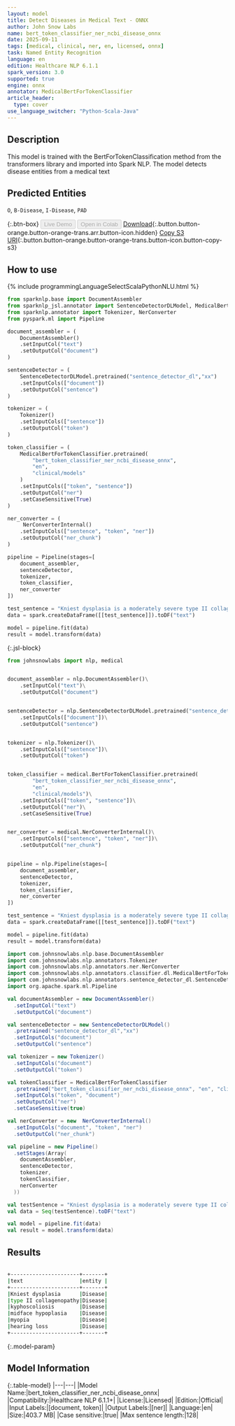 ```yaml
---
layout: model
title: Detect Diseases in Medical Text - ONNX
author: John Snow Labs
name: bert_token_classifier_ner_ncbi_disease_onnx
date: 2025-09-11
tags: [medical, clinical, ner, en, licensed, onnx]
task: Named Entity Recognition
language: en
edition: Healthcare NLP 6.1.1
spark_version: 3.0
supported: true
engine: onnx
annotator: MedicalBertForTokenClassifier
article_header:
  type: cover
use_language_switcher: "Python-Scala-Java"
---
```


## Description

This model is trained with the BertForTokenClassification method from the transformers library and imported into Spark NLP. The model detects disease entities from a medical text

## Predicted Entities

`O`, `B-Disease`, `I-Disease`, `PAD`

{:.btn-box}
<button class="button button-orange" disabled>Live Demo</button>
<button class="button button-orange" disabled>Open in Colab</button>
[Download](https://s3.amazonaws.com/auxdata.johnsnowlabs.com/clinical/models/bert_token_classifier_ner_ncbi_disease_onnx_en_6.1.1_3.0_1757560888693.zip){:.button.button-orange.button-orange-trans.arr.button-icon.hidden}
[Copy S3 URI](s3://auxdata.johnsnowlabs.com/clinical/models/bert_token_classifier_ner_ncbi_disease_onnx_en_6.1.1_3.0_1757560888693.zip){:.button.button-orange.button-orange-trans.button-icon.button-copy-s3}

## How to use



<div class="tabs-box" markdown="1">
{% include programmingLanguageSelectScalaPythonNLU.html %}

```python
from sparknlp.base import DocumentAssembler
from sparknlp_jsl.annotator import SentenceDetectorDLModel, MedicalBertForTokenClassifier
from sparknlp.annotator import Tokenizer, NerConverter
from pyspark.ml import Pipeline

document_assembler = (
    DocumentAssembler()
    .setInputCol("text")
    .setOutputCol("document")
)

sentenceDetector = (
    SentenceDetectorDLModel.pretrained("sentence_detector_dl","xx")
    .setInputCols(["document"])
    .setOutputCol("sentence")
)

tokenizer = (
    Tokenizer()
    .setInputCols(["sentence"])
    .setOutputCol("token")
)

token_classifier = (
    MedicalBertForTokenClassifier.pretrained(
        "bert_token_classifier_ner_ncbi_disease_onnx",
        "en",
        "clinical/models"
    )
    .setInputCols(["token", "sentence"])
    .setOutputCol("ner")
    .setCaseSensitive(True)
)

ner_converter = (
     NerConverterInternal()
    .setInputCols(["sentence", "token", "ner"])
    .setOutputCol("ner_chunk")
)

pipeline = Pipeline(stages=[
    document_assembler,
    sentenceDetector,
    tokenizer,
    token_classifier,
    ner_converter
])

test_sentence = "Kniest dysplasia is a moderately severe type II collagenopathy, characterized by short trunk and limbs, kyphoscoliosis, midface hypoplasia, severe myopia, and hearing loss."
data = spark.createDataFrame([[test_sentence]]).toDF("text")

model = pipeline.fit(data)
result = model.transform(data)
```
{:.jsl-block}
```python
from johnsnowlabs import nlp, medical


document_assembler = nlp.DocumentAssembler()\
    .setInputCol("text")\
    .setOutputCol("document")


sentenceDetector = nlp.SentenceDetectorDLModel.pretrained("sentence_detector_dl","xx")\
    .setInputCols(["document"])\
    .setOutputCol("sentence")


tokenizer = nlp.Tokenizer()\
    .setInputCols(["sentence"])\
    .setOutputCol("token")


token_classifier = medical.BertForTokenClassifier.pretrained(
        "bert_token_classifier_ner_ncbi_disease_onnx",
        "en",
        "clinical/models")\
    .setInputCols(["token", "sentence"])\
    .setOutputCol("ner")\
    .setCaseSensitive(True)


ner_converter = medical.NerConverterInternal()\
    .setInputCols(["sentence", "token", "ner"])\
    .setOutputCol("ner_chunk")


pipeline = nlp.Pipeline(stages=[
    document_assembler,
    sentenceDetector,
    tokenizer,
    token_classifier,
    ner_converter
])

test_sentence = "Kniest dysplasia is a moderately severe type II collagenopathy, characterized by short trunk and limbs, kyphoscoliosis, midface hypoplasia, severe myopia, and hearing loss."
data = spark.createDataFrame([[test_sentence]]).toDF("text")

model = pipeline.fit(data)
result = model.transform(data)
```

```scala
import com.johnsnowlabs.nlp.base.DocumentAssembler
import com.johnsnowlabs.nlp.annotators.Tokenizer
import com.johnsnowlabs.nlp.annotators.ner.NerConverter
import com.johnsnowlabs.nlp.annotators.classifier.dl.MedicalBertForTokenClassifier
import com.johnsnowlabs.nlp.annotators.sentence_detector_dl.SentenceDetectorDLApproach
import org.apache.spark.ml.Pipeline

val documentAssembler = new DocumentAssembler()
  .setInputCol("text")
  .setOutputCol("document")

val sentenceDetector = new SentenceDetectorDLModel()
  .pretrained("sentence_detector_dl","xx")
  .setInputCols("document")
  .setOutputCol("sentence")

val tokenizer = new Tokenizer()
  .setInputCols("document")
  .setOutputCol("token")

val tokenClassifier = MedicalBertForTokenClassifier
  .pretrained("bert_token_classifier_ner_ncbi_disease_onnx", "en", "clinical/models")
  .setInputCols("token", "document")
  .setOutputCol("ner")
  .setCaseSensitive(true)

val nerConverter = new  NerConverterInternal()
  .setInputCols("document", "token", "ner")
  .setOutputCol("ner_chunk")

val pipeline = new Pipeline()
  .setStages(Array(
    documentAssembler,
    sentenceDetector,
    tokenizer,
    tokenClassifier,
    nerConverter
  ))

val testSentence = "Kniest dysplasia is a moderately severe type II collagenopathy, characterized by short trunk and limbs, kyphoscoliosis, midface hypoplasia, severe myopia, and hearing loss."
val data = Seq(testSentence).toDF("text")

val model = pipeline.fit(data)
val result = model.transform(data)
```
</div>

## Results

```bash

+----------------------+-------+
|text                  |entity |
+----------------------+-------+
|Kniest dysplasia      |Disease|
|type II collagenopathy|Disease|
|kyphoscoliosis        |Disease|
|midface hypoplasia    |Disease|
|myopia                |Disease|
|hearing loss          |Disease|
+----------------------+-------+

```

{:.model-param}
## Model Information

{:.table-model}
|---|---|
|Model Name:|bert_token_classifier_ner_ncbi_disease_onnx|
|Compatibility:|Healthcare NLP 6.1.1+|
|License:|Licensed|
|Edition:|Official|
|Input Labels:|[document, token]|
|Output Labels:|[ner]|
|Language:|en|
|Size:|403.7 MB|
|Case sensitive:|true|
|Max sentence length:|128|